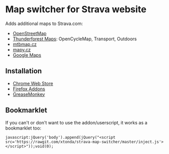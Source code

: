 # Map switcher for Strava website

Adds additional maps to Strava.com:

 - [OpenStreetMap](https://www.openstreetmap.org/)
 - [Thunderforest Maps](http://www.thunderforest.com/maps/): OpenCycleMap, Transport, Outdoors
 - [mtbmap.cz](http://mtbmap.cz/)
 - [mapy.cz](https://mapy.cz/)
 - [Google Maps](https://maps.google.com/)

## Installation

 - [Chrome Web Store](https://chrome.google.com/webstore/detail/strava-map-switcher/djcheclpmmkcdkjcenfamalobdenmici)
 - [Firefox Addons](https://addons.mozilla.org/cs/firefox/addon/strava-map-switcher/)
 - [GreaseMonkey](https://rawgit.com/xtonda/strava-map-switcher/master/greasemonkey.user.js)

## Bookmarklet

If you can't or don't want to use the addon/userscript, it works as a bookmarklet too:

    javascript:jQuery('body').append(jQuery("<script src='https://rawgit.com/xtonda/strava-map-switcher/master/inject.js'></script>"));void(0);

